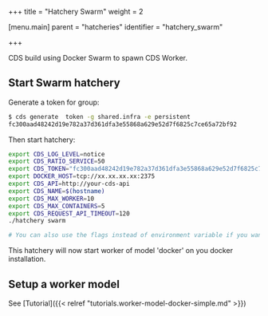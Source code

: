 +++
title = "Hatchery Swarm"
weight = 2

[menu.main]
parent = "hatcheries"
identifier = "hatchery_swarm"

+++

CDS build using Docker Swarm to spawn CDS Worker.

## Start Swarm hatchery

Generate a token for group:

```bash
$ cds generate  token -g shared.infra -e persistent
fc300aad48242d19e782a37d361dfa3e55868a629e52d7f6825c7ce65a72bf92
```

Then start hatchery:

```bash
export CDS_LOG_LEVEL=notice
export CDS_RATIO_SERVICE=50
export CDS_TOKEN="fc300aad48242d19e782a37d361dfa3e55868a629e52d7f6825c7ce65a72bf92"
export DOCKER_HOST=tcp://xx.xx.xx.xx:2375
export CDS_API=http://your-cds-api
export CDS_NAME=$(hostname)
export CDS_MAX_WORKER=10
export CDS_MAX_CONTAINERS=5
export CDS_REQUEST_API_TIMEOUT=120
./hatchery swarm

# You can also use the flags instead of environment variable if you want
```

This hatchery will now start worker of model 'docker' on you docker installation.

## Setup a worker model

See [Tutorial]({{< relref "tutorials.worker-model-docker-simple.md" >}})
